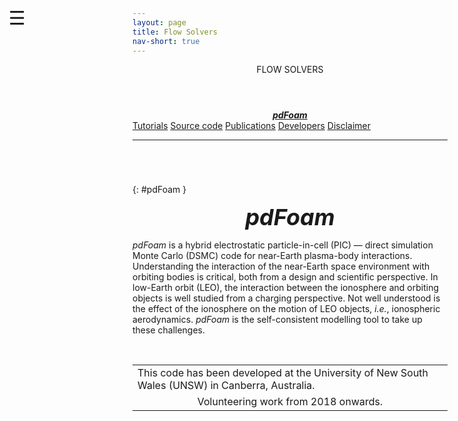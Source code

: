 ```yaml
---
layout: page
title: Flow Solvers
nav-short: true
---
```


<div id="mySidenav" class="sidenav">
  <a href="javascript:void(0)" class="closebtn" onclick="closeNav()"><i class='fa fa-times'></i></a>
  <header>FLOW SOLVERS</header>
  <a href="https://hystrath.github.io/solvers-pdfoam/"><center><b><i>pdFoam</i></b></center></a>
  <a href="https://hystrath.github.io/tutos-pdfoam/">Tutorials</a>
  <a href="https://github.com/vincentcasseau/hyStrath/tree/master/applications/solvers/hybridMethods/pdFoam">Source code</a>
  <a href="https://hystrath.github.io/publications-pdfoam/">Publications</a>
  <a href="https://hystrath.github.io/people/#pic-dsmc">Developers</a>
  <a href="https://hystrath.github.io/disclaimer/">Disclaimer</a>
</div>

<span style="position: fixed;font-size:30px;cursor:pointer; margin:0px; top:60px;left:30px;" onclick="reopenNav()">&#9776;</span>

<script>
function openNav() {
  document.getElementById("mySidenav").style.width = "210px";
  document.getElementById("mySidenav").style.transition = "0s";
}

function closeNav() {
  document.getElementById("mySidenav").style.width = "0px";
  localStorage.removeItem('show_sidenav');
}

function reopenNav() {
  document.getElementById("mySidenav").style.width = "210px";
  document.getElementById("mySidenav").style.transition = "0.5s";
  localStorage.setItem("show_sidenav", true);
}

if (localStorage.getItem("show_sidenav")) openNav()
</script>
  
--- 

###### &nbsp;
{: #pdFoam }
<p align="center">
  <span style="font-size:36px"><i><strong>pdFoam</strong></i></span>
</p>

_pdFoam_ is a hybrid electrostatic particle-in-cell (PIC) — direct simulation Monte Carlo (DSMC) code for near-Earth plasma-body interactions. Understanding the interaction of the near-Earth space environment with orbiting bodies is critical, both from a design and scientific perspective. In low-Earth orbit (LEO), the interaction between the ionosphere and orbiting objects is well studied from a charging perspective. Not well understood is the effect of the ionosphere on the motion of LEO objects, _i.e._, ionospheric aerodynamics. _pdFoam_ is the self-consistent modelling tool to take up these challenges. 

&nbsp;

<table cellspacing="0" cellpadding="0">
<tr>
  <td>This code has been developed at the University of New South Wales (UNSW) in Canberra, Australia.</td>
</tr>
<tr>
<td style="text-align:center" colspan="2"> Volunteering work from 2018 onwards.
</td>
</tr>
</table>
